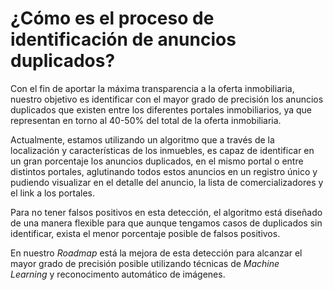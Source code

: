 # ¿Cómo es el proceso de identificación de anuncios duplicados?

Con el fin de aportar la máxima transparencia a la oferta inmobiliaria, nuestro objetivo es identificar con el mayor grado de precisión los anuncios duplicados que existen entre los diferentes portales inmobiliarios, ya que representan en torno al 40-50% del total de la oferta inmobiliaria.

Actualmente, estamos utilizando un algoritmo que a través de la localización y características de los inmuebles, es capaz de identificar en un gran porcentaje los anuncios duplicados, en el mismo portal o entre distintos portales, aglutinando todos estos anuncios en un registro único y pudiendo visualizar en el detalle del anuncio, la lista de comercializadores y el link a los portales.

Para no tener falsos positivos en esta detección, el algoritmo está diseñado de una manera flexible para que aunque tengamos casos de duplicados sin identificar, exista el menor porcentaje posible de falsos positivos.

En nuestro *Roadmap* está la mejora de esta detección para alcanzar el mayor grado de precisión posible utilizando técnicas de *Machine Learning* y reconocimento automático de imágenes.